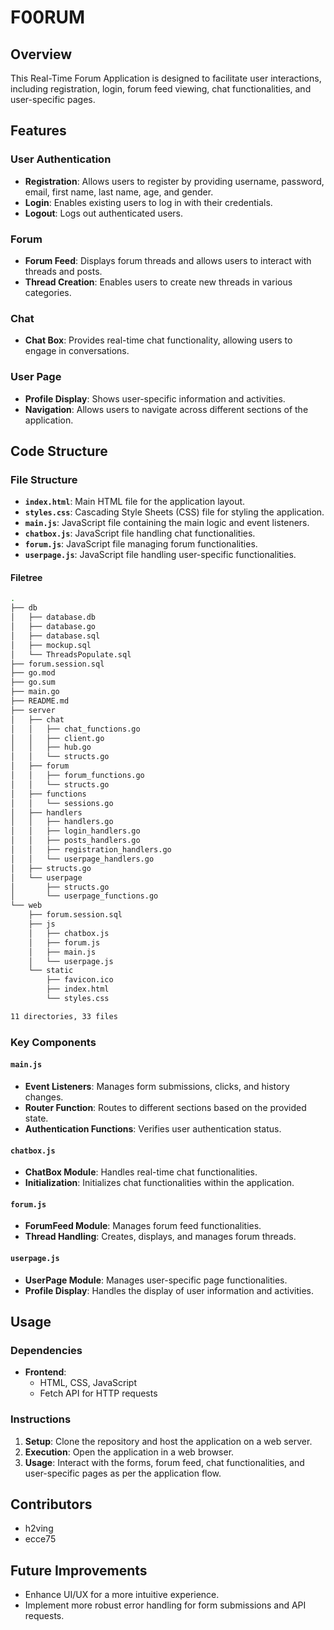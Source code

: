 # F00RUM

## Overview

This Real-Time Forum Application is designed to facilitate user interactions, including registration, login, forum feed viewing, chat functionalities, and user-specific pages.

## Features

### User Authentication

- **Registration**: Allows users to register by providing username, password, email, first name, last name, age, and gender.
- **Login**: Enables existing users to log in with their credentials.
- **Logout**: Logs out authenticated users.

### Forum

- **Forum Feed**: Displays forum threads and allows users to interact with threads and posts.
- **Thread Creation**: Enables users to create new threads in various categories.

### Chat

- **Chat Box**: Provides real-time chat functionality, allowing users to engage in conversations.

### User Page

- **Profile Display**: Shows user-specific information and activities.
- **Navigation**: Allows users to navigate across different sections of the application.

## Code Structure

### File Structure

- **`index.html`**: Main HTML file for the application layout.
- **`styles.css`**: Cascading Style Sheets (CSS) file for styling the application.
- **`main.js`**: JavaScript file containing the main logic and event listeners.
- **`chatbox.js`**: JavaScript file handling chat functionalities.
- **`forum.js`**: JavaScript file managing forum functionalities.
- **`userpage.js`**: JavaScript file handling user-specific functionalities.

#### Filetree

```bash
.
├── db
│   ├── database.db
│   ├── database.go
│   ├── database.sql
│   ├── mockup.sql
│   └── ThreadsPopulate.sql
├── forum.session.sql
├── go.mod
├── go.sum
├── main.go
├── README.md
├── server
│   ├── chat
│   │   ├── chat_functions.go
│   │   ├── client.go
│   │   ├── hub.go
│   │   └── structs.go
│   ├── forum
│   │   ├── forum_functions.go
│   │   └── structs.go
│   ├── functions
│   │   └── sessions.go
│   ├── handlers
│   │   ├── handlers.go
│   │   ├── login_handlers.go
│   │   ├── posts_handlers.go
│   │   ├── registration_handlers.go
│   │   └── userpage_handlers.go
│   ├── structs.go
│   └── userpage
│       ├── structs.go
│       └── userpage_functions.go
└── web
    ├── forum.session.sql
    ├── js
    │   ├── chatbox.js
    │   ├── forum.js
    │   ├── main.js
    │   └── userpage.js
    └── static
        ├── favicon.ico
        ├── index.html
        └── styles.css

11 directories, 33 files
```

### Key Components

#### `main.js`

- **Event Listeners**: Manages form submissions, clicks, and history changes.
- **Router Function**: Routes to different sections based on the provided state.
- **Authentication Functions**: Verifies user authentication status.

#### `chatbox.js`

- **ChatBox Module**: Handles real-time chat functionalities.
- **Initialization**: Initializes chat functionalities within the application.

#### `forum.js`

- **ForumFeed Module**: Manages forum feed functionalities.
- **Thread Handling**: Creates, displays, and manages forum threads.

#### `userpage.js`

- **UserPage Module**: Manages user-specific page functionalities.
- **Profile Display**: Handles the display of user information and activities.

## Usage

### Dependencies

- **Frontend**:
  - HTML, CSS, JavaScript
  - Fetch API for HTTP requests

### Instructions

1. **Setup**: Clone the repository and host the application on a web server.
2. **Execution**: Open the application in a web browser.
3. **Usage**: Interact with the forms, forum feed, chat functionalities, and user-specific pages as per the application flow.

## Contributors

- h2ving
- ecce75

## Future Improvements

- Enhance UI/UX for a more intuitive experience.
- Implement more robust error handling for form submissions and API requests.
